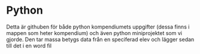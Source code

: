 # Python

Detta är githuben för både python kompendiumets uppgifter (dessa finns i mappen som heter kompendium)
och även python miniprojektet som vi gjorde. Den tar massa betygs data från en speciferad elev
och lägger sedan till det i en word fil
